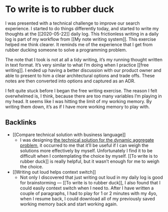 # To write is to rubber duck

I was presented with a technical challenge to improve our search experience. I started to do things differently today, and started to write my thoughts at the [[2020-05-22]] daily log. This frictionless writing in a daily log is part of my workflow from [[My note writing system]]. This exercise helped me think clearer. It reminds me of the experience that I get from rubber ducking someone to solve a programming problem.

The note that I took is not at all a tidy writing, it’s my running thought written in text format. It’s very similar to what I’m doing when I practice [[free writing]]. I ended up having a better discussion with our product owner and able to present to him a clear architectural options and trade offs. These notes are then converted into options and captured as an ADR.

I felt quite stuck before I began the free writing exercise. The reason I felt overwhelmed is, I think, because there are too many variables I’m playing in my head. It seems like I was hitting the limit of my working memory. By writing them down, it’s as if I have more working memory to play with.

## Backlinks
* [[Compare technical solution with business language]]
	* I was designing [the technical solution for the dynamic aggregate problem](https://strategy.upmooffices.io/decisions/0008-introduce-aggregate-api.html), it occurred to me that it’ll be useful if I can weigh the solutions more effectively by myself. Unfortunately I find it to be difficult when I contemplating the choice by myself. [[To write is to rubber duck]] is really helpful, but it wasn’t enough for me to weigh the choice.
* [[Writing out loud helps context switch]]
	* Not only I discovered that just writing out loud in my daily log is good for brainstorming — [[To write is to rubber duck]], I also found that I could easily context switch when I need to. After I have written a couple of paragraphs, I had to play for 1 or 2 minutes with my 4yo, when I resume back, I could download all of my previously saved working memory back and start working again.

<!-- {BearID:1D9F2E16-CB0F-4D46-BB81-7C1DBD2AA459-6597-00001BBD6DC10E73} -->
